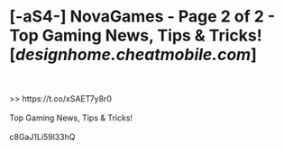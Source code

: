 # [-aS4-] NovaGames - Page 2 of 2 - Top Gaming News, Tips & Tricks! [*designhome.cheatmobile.com*]
<br>
<br> >> https://t.co/xSAET7y8r0

<br>
<br>Top Gaming News, Tips & Tricks!
<br>
<br>c8GaJ1Li59l33hQ

